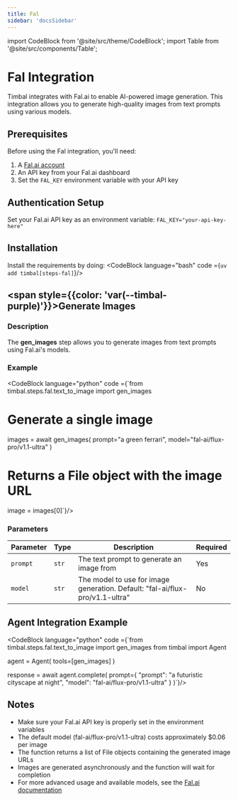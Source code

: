 ```yaml
---
title: Fal
sidebar: 'docsSidebar'
---
```


import CodeBlock from '@site/src/theme/CodeBlock';
import Table from '@site/src/components/Table';

# Fal Integration

Timbal integrates with Fal.ai to enable AI-powered image generation. This integration allows you to generate high-quality images from text prompts using various models.

## Prerequisites

Before using the Fal integration, you'll need:

1. A [Fal.ai account](https://fal.ai)
2. An API key from your Fal.ai dashboard
3. Set the `FAL_KEY` environment variable with your API key

## Authentication Setup

Set your Fal.ai API key as an environment variable: `FAL_KEY="your-api-key-here"`

## Installation

Install the requirements by doing:
<CodeBlock language="bash" code ={`uv add timbal[steps-fal]`}/>

## <span style={{color: 'var(--timbal-purple)'}}><strong>Generate Images</strong></span>

### Description
The **gen_images** step allows you to generate images from text prompts using Fal.ai's models.

### Example
<CodeBlock language="python" code ={`from timbal.steps.fal.text_to_image import gen_images

# Generate a single image
images = await gen_images(
    prompt="a green ferrari",
    model="fal-ai/flux-pro/v1.1-ultra"
)

# Returns a File object with the image URL
image = images[0]`}/>

### Parameters

<Table className="wider-table">
  <colgroup>
    <col style={{width: "15%"}} />
    <col style={{width: "10%"}} />
    <col style={{width: "60%"}} />
    <col style={{width: "15%"}} />
  </colgroup>
  <thead>
    <tr>
      <th>Parameter</th>
      <th>Type</th>
      <th>Description</th>
      <th>Required</th>
    </tr>
  </thead>
  <tbody>
    <tr>
      <td><code>prompt</code></td>
      <td><code>str</code></td>
      <td>The text prompt to generate an image from</td>
      <td>Yes</td>
    </tr>
    <tr>
      <td><code>model</code></td>
      <td><code>str</code></td>
      <td>The model to use for image generation. Default: "fal-ai/flux-pro/v1.1-ultra"</td>
      <td>No</td>
    </tr>
  </tbody>
</Table>

## Agent Integration Example

<CodeBlock language="python" code ={`from timbal.steps.fal.text_to_image import gen_images
from timbal import Agent

agent = Agent(
    tools=[gen_images]
)

response = await agent.complete(
    prompt={
        "prompt": "a futuristic cityscape at night",
        "model": "fal-ai/flux-pro/v1.1-ultra"
    }
)`}/>

## Notes
- Make sure your Fal.ai API key is properly set in the environment variables
- The default model (fal-ai/flux-pro/v1.1-ultra) costs approximately $0.06 per image
- The function returns a list of File objects containing the generated image URLs
- Images are generated asynchronously and the function will wait for completion
- For more advanced usage and available models, see the [Fal.ai documentation](https://docs.fal.ai)